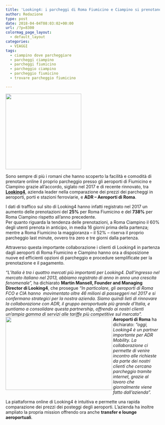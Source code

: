 ```yaml
---
title: 'Looking4: i parcheggi di Roma Fiumicino e Ciampino si prenotano online'
author: Redazione
type: post
date: 2018-04-04T08:03:02+00:00
url: /?p=8300
colormag_page_layout:
  - default_layout
categories:
  - VIAGGI
tags:
  - ciampino dove parcheggiare
  - parcheggi ciampino
  - parcheggi fiumicino
  - parcheggio ciampino
  - parcheggio fiumicino
  - trovare parcheggio fiumicino

---
```

<img decoding="async" loading="lazy" class="wp-image-8302 alignleft" src="https://progressonline.it/wp-content/uploads/2018/04/0.png" alt="" width="247" height="247" />

Sono sempre di più i romani che hanno scoperto la facilità e comodità di prenotare online il proprio parcheggio presso gli aeroporti di Fiumicino e Ciampino grazie all’accordo, siglato nel 2017 e di recente rinnovato, tra [**Looking4**][1], azienda leader nella comparazione dei prezzi dei parcheggi in aeroporti, porti e stazioni ferroviarie, e **ADR &#8211; Aeroporti di Roma**.

I dati di traffico sul sito di Looking4 hanno infatti registrato nel 2017 un aumento delle prenotazioni del **25%** per Roma Fiumicino e del **738%** per Roma Ciampino rispetto all’anno precedente.  
Per quanto riguarda la tendenza delle prenotazioni, a Roma Ciampino il 60% degli utenti prenota in anticipo, in media 16 giorni prima della partenza; mentre a Roma Fiumicino la maggioranza &#8211; il 52% &#8211; riserva il proprio parcheggio last minute, ovvero tra zero e tre giorni dalla partenza.

Attraverso questa importante collaborazione i clienti di Looking4 in partenza dagli aeroporti di Roma Fiumicino e Ciampino hanno ora a disposizione nuove ed efficienti opzioni di parcheggio e procedure semplificate per la prenotazione e il pagamento.

_“L’Italia è tra i quattro mercati più importanti per Looking4. Dall’ingresso nel mercato italiano nel 2013, abbiamo registrato di anno in anno una crescita fenomenale”,_ ha dichiarato **Martin Mansell, Founder and Managing Director di Looking4**, che prosegue _“In particolare, gli aeroporti di Roma FCO e CIA hanno  movimentato oltre 46 milioni di passeggeri nel 2017 e si confermano strategici per la nostra azienda. Siamo quindi lieti di rinnovare la collaborazione con ADR, il gruppo aeroportuale più grande d’Italia, e puntiamo a consolidare questa partnership, offrendo ai nostri clienti un’ampia gamma di servizi alle tariffe più competitive sul mercato”._<img decoding="async" loading="lazy" class="alignright" src="https://gallery.mailchimp.com/83d51d2daac60c91f8684127a/images/f1fb0002-9102-4081-93ef-d97572994b5f.jpg" width="348" height="239" align="left" />  
**Aeroporti di Roma** ha dichiarato: _“oggi, Looking4 è un partner  importante per ADR Mobility. La collaborazione ci permette di venire incontro alle richieste da parte dei nostri clienti che cercano parcheggio tramite internet, grazie al lavoro che giornalmente viene fatto dall’azienda”._

La piattaforma online di Looking4 è intuitiva e permette una rapida comparazione dei prezzi dei posteggi degli aeroporti. L’azienda ha inoltre ampliato la propria mission offrendo ora anche **transfer e lounge aeroportuali**.

 [1]: https://aigo.us10.list-manage.com/track/click?u=83d51d2daac60c91f8684127a&id=b8027983b6&e=75ee0efb1d
